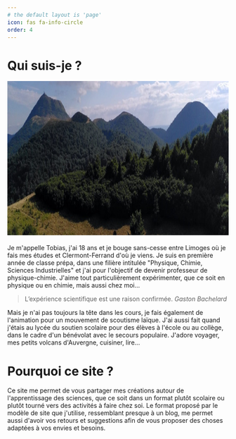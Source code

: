 ```yaml
---
# the default layout is 'page'
icon: fas fa-info-circle
order: 4
---
```


Qui suis-je ?
=======

<p>
  <img width="1400" height="350" src="/medias/Volcans.jpg" alt="Les volcans d'Auvergne"><br><br>
  Je m'appelle Tobias, j'ai 18 ans et je bouge sans-cesse entre Limoges où je fais mes études et Clermont-Ferrand d'où je viens. Je suis en première année de classe prépa, dans une filière intitulée "Physique, Chimie, Sciences Industrielles" et j'ai pour l'objectif de devenir professeur de physique-chimie. J'aime tout particulièrement expérimenter, que ce soit en physique ou en chimie, mais aussi chez moi...
</p>

> L’expérience scientifique est une raison confirmée. *Gaston Bachelard*

Mais je n'ai pas toujours la tête dans les cours, je fais également de l'animation pour un mouvement de scoutisme laïque. J'ai aussi fait quand j'étais au lycée du soutien scolaire pour des élèves à l'école ou au collège, dans le cadre d'un bénévolat avec le secours populaire. J'adore voyager, mes petits volcans d'Auvergne, cuisiner, lire...


Pourquoi ce site ?
=======

Ce site me permet de vous partager mes créations autour de l'apprentissage des sciences, que ce soit dans un format plutôt scolaire ou plutôt tourné vers des activités à faire chez soi. Le format proposé par le modèle de site que j'utilise, ressemblant presque à un blog, me permet aussi d'avoir vos retours et suggestions afin de vous proposer des choses adaptées à vos envies et besoins.
